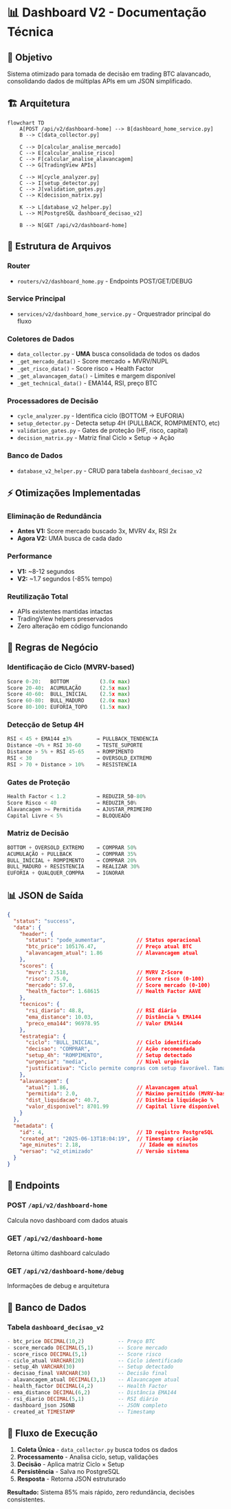 # 📊 Dashboard V2 - Documentação Técnica

## 🎯 Objetivo
Sistema otimizado para tomada de decisão em trading BTC alavancado, consolidando dados de múltiplas APIs em um JSON simplificado.

## 🏗️ Arquitetura

```mermaid
flowchart TD
    A[POST /api/v2/dashboard-home] --> B[dashboard_home_service.py]
    B --> C[data_collector.py]
    
    C --> D[calcular_analise_mercado]
    C --> E[calcular_analise_risco] 
    C --> F[calcular_analise_alavancagem]
    C --> G[TradingView APIs]
    
    C --> H[cycle_analyzer.py]
    C --> I[setup_detector.py]
    C --> J[validation_gates.py]
    C --> K[decision_matrix.py]
    
    K --> L[database_v2_helper.py]
    L --> M[PostgreSQL dashboard_decisao_v2]
    
    B --> N[GET /api/v2/dashboard-home]
```

## 📁 Estrutura de Arquivos

### **Router**
- `routers/v2/dashboard_home.py` - Endpoints POST/GET/DEBUG

### **Service Principal**
- `services/v2/dashboard_home_service.py` - Orquestrador principal do fluxo

### **Coletores de Dados**
- `data_collector.py` - **UMA** busca consolidada de todos os dados
- `_get_mercado_data()` - Score mercado + MVRV/NUPL
- `_get_risco_data()` - Score risco + Health Factor  
- `_get_alavancagem_data()` - Limites e margem disponível
- `_get_technical_data()` - EMA144, RSI, preço BTC

### **Processadores de Decisão**
- `cycle_analyzer.py` - Identifica ciclo (BOTTOM → EUFORIA)
- `setup_detector.py` - Detecta setup 4H (PULLBACK, ROMPIMENTO, etc)
- `validation_gates.py` - Gates de proteção (HF, risco, capital)
- `decision_matrix.py` - Matriz final Ciclo × Setup → Ação

### **Banco de Dados**
- `database_v2_helper.py` - CRUD para tabela `dashboard_decisao_v2`

## ⚡ Otimizações Implementadas

### **Eliminação de Redundância**
- **Antes V1:** Score mercado buscado 3x, MVRV 4x, RSI 2x
- **Agora V2:** UMA busca de cada dado

### **Performance**
- **V1:** ~8-12 segundos
- **V2:** ~1.7 segundos (-85% tempo)

### **Reutilização Total**
- APIs existentes mantidas intactas
- TradingView helpers preservados
- Zero alteração em código funcionando

## 🎯 Regras de Negócio

### **Identificação de Ciclo (MVRV-based)**
```python
Score 0-20:   BOTTOM          (3.0x max)
Score 20-40:  ACUMULAÇÃO      (2.5x max)  
Score 40-60:  BULL_INICIAL    (2.5x max)
Score 60-80:  BULL_MADURO     (2.0x max)
Score 80-100: EUFORIA_TOPO    (1.5x max)
```

### **Detecção de Setup 4H**
```python
RSI < 45 + EMA144 ±3%        → PULLBACK_TENDENCIA
Distance ~0% + RSI 30-60     → TESTE_SUPORTE  
Distance > 5% + RSI 45-65    → ROMPIMENTO
RSI < 30                     → OVERSOLD_EXTREMO
RSI > 70 + Distance > 10%    → RESISTENCIA
```

### **Gates de Proteção**
```python
Health Factor < 1.2          → REDUZIR_50-80%
Score Risco < 40             → REDUZIR_50%
Alavancagem >= Permitida     → AJUSTAR_PRIMEIRO
Capital Livre < 5%           → BLOQUEADO
```

### **Matriz de Decisão**
```python
BOTTOM + OVERSOLD_EXTREMO    → COMPRAR 50%
ACUMULAÇÃO + PULLBACK        → COMPRAR 35%  
BULL_INICIAL + ROMPIMENTO    → COMPRAR 20%
BULL_MADURO + RESISTENCIA    → REALIZAR 30%
EUFORIA + QUALQUER_COMPRA    → IGNORAR
```

## 📊 JSON de Saída

```json
{
  "status": "success",
  "data": {
    "header": {
      "status": "pode_aumentar",          // Status operacional
      "btc_price": 105176.47,             // Preço atual BTC
      "alavancagem_atual": 1.86           // Alavancagem atual
    },
    "scores": {
      "mvrv": 2.518,                      // MVRV Z-Score
      "risco": 75.0,                      // Score risco (0-100)
      "mercado": 57.0,                    // Score mercado (0-100)  
      "health_factor": 1.68615            // Health Factor AAVE
    },
    "tecnicos": {
      "rsi_diario": 48.8,                 // RSI diário
      "ema_distance": 10.03,              // Distância % EMA144
      "preco_ema144": 96978.95            // Valor EMA144
    },
    "estrategia": {
      "ciclo": "BULL_INICIAL",            // Ciclo identificado
      "decisao": "COMPRAR",               // Ação recomendada
      "setup_4h": "ROMPIMENTO",           // Setup detectado
      "urgencia": "media",                // Nível urgência
      "justificativa": "Ciclo permite compras com setup favorável. Tamanho: 15%"
    },
    "alavancagem": {
      "atual": 1.86,                      // Alavancagem atual
      "permitida": 2.0,                   // Máximo permitido (MVRV-based)
      "dist_liquidacao": 40.7,            // Distância liquidação %
      "valor_disponivel": 8701.99         // Capital livre disponível
    }
  },
  "metadata": {
    "id": 4,                              // ID registro PostgreSQL
    "created_at": "2025-06-13T18:04:19",  // Timestamp criação
    "age_minutes": 2.18,                   // Idade em minutos
    "versao": "v2_otimizado"              // Versão sistema
  }
}
```

## 🚀 Endpoints

### POST `/api/v2/dashboard-home`
Calcula novo dashboard com dados atuais

### GET `/api/v2/dashboard-home`  
Retorna último dashboard calculado

### GET `/api/v2/dashboard-home/debug`
Informações de debug e arquitetura

## 💾 Banco de Dados

### Tabela `dashboard_decisao_v2`
```sql
- btc_price DECIMAL(10,2)           -- Preço BTC
- score_mercado DECIMAL(5,1)        -- Score mercado
- score_risco DECIMAL(5,1)          -- Score risco  
- ciclo_atual VARCHAR(20)           -- Ciclo identificado
- setup_4h VARCHAR(30)              -- Setup detectado
- decisao_final VARCHAR(30)         -- Decisão final
- alavancagem_atual DECIMAL(3,1)    -- Alavancagem atual
- health_factor DECIMAL(4,2)        -- Health Factor
- ema_distance DECIMAL(6,2)         -- Distância EMA144
- rsi_diario DECIMAL(5,1)           -- RSI diário
- dashboard_json JSONB              -- JSON completo
- created_at TIMESTAMP              -- Timestamp
```

## 🔧 Fluxo de Execução

1. **Coleta Única** - `data_collector.py` busca todos os dados
2. **Processamento** - Analisa ciclo, setup, validações  
3. **Decisão** - Aplica matriz Ciclo × Setup
4. **Persistência** - Salva no PostgreSQL
5. **Resposta** - Retorna JSON estruturado

**Resultado:** Sistema 85% mais rápido, zero redundância, decisões consistentes.